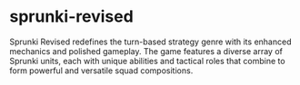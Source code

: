 # sprunki-revised
Sprunki Revised redefines the turn-based strategy genre with its enhanced mechanics and polished gameplay. The game features a diverse array of Sprunki units, each with unique abilities and tactical roles that combine to form powerful and versatile squad compositions.
